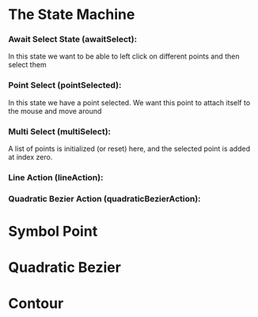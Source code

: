 # The State Machine
### **Await Select State (awaitSelect):**
In this state we want to be able to left click on different points and then select them
### **Point Select (pointSelected):**
In this state we have a point selected. We want this point to attach itself to the mouse and move around
### **Multi Select (multiSelect):**
A list of points is initialized (or reset) here, and the selected point is added at index zero.
### **Line Action (lineAction):**
### **Quadratic Bezier Action (quadraticBezierAction):**
# Symbol Point
# Quadratic Bezier
# Contour